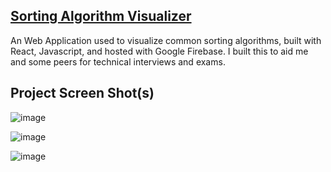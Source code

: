 ## [Sorting Algorithm Visualizer](https://sorting-algorithms-viz.web.app/)
An Web Application used to visualize common sorting algorithms, built with React, Javascript, and hosted with Google Firebase.
I built this to aid me and some peers for technical interviews and exams.

## Project Screen Shot(s)

![image](https://user-images.githubusercontent.com/67920321/194717843-2d00c92e-a98b-4877-906e-5ad92b85ae46.png)

![image](https://user-images.githubusercontent.com/67920321/194717888-d4526658-99a4-4e80-90d5-8290ad3f72a5.png)

![image](https://user-images.githubusercontent.com/67920321/194717898-1e3030b6-5f60-4b08-b2cb-0d4b5f484ad5.png)
